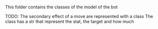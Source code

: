 This folder contains the classes of the model of the bot


TODO:
The secondary effect of a move are represented with a class
The class has a str that represent the stat, the target and how much
